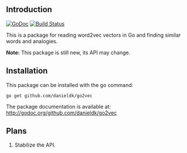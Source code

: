 ## Introduction

[![GoDoc](https://godoc.org/github.com/danieldk/go2vec?status.svg)](https://godoc.org/github.com/danieldk/go2vec)
[![Build Status](https://travis-ci.org/danieldk/go2vec.svg?branch=master)](https://travis-ci.org/danieldk/go2vec)

This is a package for reading word2vec vectors in Go and finding similar
words and analogies.

**Note:** This package is still new, its API may change.

## Installation

This package can be installed with the <tt>go</tt> command:

    go get github.com/danieldk/go2vec

The package documentation is available at: http://godoc.org/github.com/danieldk/go2vec

## Plans

1. Stabilize the API.
